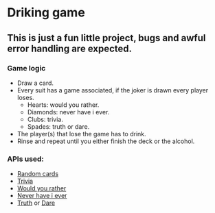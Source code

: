 # Driking game

## This is just a fun little project, bugs and awful error handling are expected.

### Game logic
- Draw a card.
- Every suit has a game associated, if the joker is drawn every player loses.
    - Hearts: would you rather.
    - Diamonds: never have i ever.
    - Clubs: trivia.
    - Spades: truth or dare.
- The player(s) that lose the game has to drink.
- Rinse and repeat until you either finish the deck or the alcohol.

### APIs used:
- [Random cards](https://www.deckofcardsapi.com/)
- [Trivia](https://the-trivia-api.com/)
- [Would you rather](https://api.truthordarebot.xyz/api/wyr)
- [Never have i ever](https://api.truthordarebot.xyz/api/nhie)
- [Truth](https://api.truthordarebot.xyz/api/truth) or [Dare](https://api.truthordarebot.xyz/api/dare)
